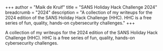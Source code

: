 +++
author = "Maik de Kruif"
title = "SANS Holiday Hack Challenge 2024"
breadcrumb = "2024"
description = "A collection of my writeups for the 2024 edition of the SANS Holiday Hack Challenge (HHC). HHC is a free series of fun, quality, hands-on cybersecurity challenges."
+++

A collection of my writeups for the 2024 edition of the SANS Holiday Hack Challenge (HHC). HHC is a free series of fun, quality, hands-on cybersecurity challenges.
